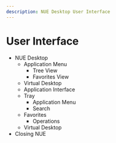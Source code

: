 ```yaml
---
description: NUE Desktop User Interface
---
```


# User Interface

* NUE Desktop
  * Application Menu
    * Tree View
    * Favorites View
  * Virtual Desktop
  * Application Interface
  * Tray
    * Application Menu
    * Search
  * Favorites
    * Operations
  * Virtual Desktop
* Closing NUE

